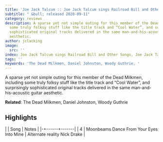 ```yaml
---
title: 'Joe Jack Talcum :: Joe Jack Talcum sings Railroad Bill and Other Songs'
subtitle: " &bull; released 2020-09-11"
category: reviews
description: A sparse yet not simple outing for this member of the Dead Milkmen, including
  some truly folksy stuff like the title track and “Cool Water”, and surprisingly
  sophisticated original tracks delivered in the same man-and-his-acoustic guitar
  aesthetic.
author: jclacking
image:
  src: ''
index: Joe Jack Talcum sings Railroad Bill and Other Songs, Joe Jack Talcum
tags: ''
keywords: 'The Dead Milkmen, Daniel Johnston, Woody Guthrie, '
---
```

A sparse yet not simple outing for this member of the Dead Milkmen, including some truly folksy stuff like the title track and “Cool Water”, and surprisingly sophisticated original tracks delivered in the same man-and-his-acoustic guitar aesthetic.<!--more-->

**Related**: The Dead Milkmen, Daniel Johnston, Woody Guthrie

## Highlights

| | Song | Notes |
|-+------+-------|
| 4 | Moonbeams Dance From Your Eyes Into Mine | Alternate reality Nick Drake |


